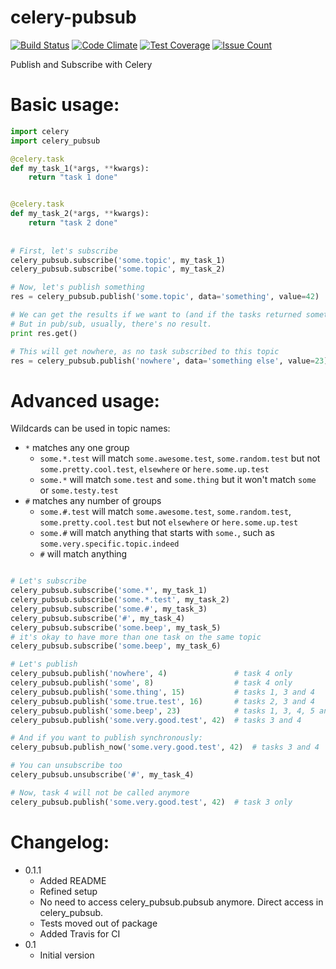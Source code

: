 # celery-pubsub
[![Build Status](https://travis-ci.org/Mulugruntz/celery-pubsub.svg?branch=master)](https://travis-ci.org/Mulugruntz/celery-pubsub) [![Code Climate](https://codeclimate.com/github/Mulugruntz/celery-pubsub/badges/gpa.svg)](https://codeclimate.com/github/Mulugruntz/celery-pubsub) [![Test Coverage](https://codeclimate.com/github/Mulugruntz/celery-pubsub/badges/coverage.svg)](https://codeclimate.com/github/Mulugruntz/celery-pubsub/coverage) [![Issue Count](https://codeclimate.com/github/Mulugruntz/celery-pubsub/badges/issue_count.svg)](https://codeclimate.com/github/Mulugruntz/celery-pubsub)

Publish and Subscribe with Celery

Basic usage:
============

```python
import celery
import celery_pubsub

@celery.task
def my_task_1(*args, **kwargs):
    return "task 1 done"


@celery.task
def my_task_2(*args, **kwargs):
    return "task 2 done"
    
   
# First, let's subscribe
celery_pubsub.subscribe('some.topic', my_task_1)
celery_pubsub.subscribe('some.topic', my_task_2)

# Now, let's publish something
res = celery_pubsub.publish('some.topic', data='something', value=42)

# We can get the results if we want to (and if the tasks returned something)
# But in pub/sub, usually, there's no result.
print res.get()

# This will get nowhere, as no task subscribed to this topic
res = celery_pubsub.publish('nowhere', data='something else', value=23)
```

Advanced usage:
===============

Wildcards can be used in topic names:

 * `*` matches any one group
    * `some.*.test` will match `some.awesome.test`, `some.random.test`
    but not `some.pretty.cool.test`, `elsewhere` or `here.some.up.test`
    * `some.*` will match `some.test` and `some.thing` but it won't
    match `some` or `some.testy.test`
 * `#` matches any number of groups
    * `some.#.test` will match `some.awesome.test`, `some.random.test`,
    `some.pretty.cool.test` but not `elsewhere` or `here.some.up.test`
    * `some.#` will match anything that starts with `some.`, such as
    `some.very.specific.topic.indeed`
    * `#` will match anything
 
 
```python

# Let's subscribe
celery_pubsub.subscribe('some.*', my_task_1)
celery_pubsub.subscribe('some.*.test', my_task_2)
celery_pubsub.subscribe('some.#', my_task_3)
celery_pubsub.subscribe('#', my_task_4)
celery_pubsub.subscribe('some.beep', my_task_5)
# it's okay to have more than one task on the same topic
celery_pubsub.subscribe('some.beep', my_task_6) 

# Let's publish
celery_pubsub.publish('nowhere', 4)               # task 4 only
celery_pubsub.publish('some', 8)                  # task 4 only
celery_pubsub.publish('some.thing', 15)           # tasks 1, 3 and 4
celery_pubsub.publish('some.true.test', 16)       # tasks 2, 3 and 4
celery_pubsub.publish('some.beep', 23)            # tasks 1, 3, 4, 5 and 6
celery_pubsub.publish('some.very.good.test', 42)  # tasks 3 and 4

# And if you want to publish synchronously:
celery_pubsub.publish_now('some.very.good.test', 42)  # tasks 3 and 4

# You can unsubscribe too
celery_pubsub.unsubscribe('#', my_task_4)

# Now, task 4 will not be called anymore
celery_pubsub.publish('some.very.good.test', 42)  # task 3 only

```

Changelog:
==========

* 0.1.1
    * Added README
    * Refined setup
    * No need to access celery_pubsub.pubsub anymore. Direct access in celery_pubsub.
    * Tests moved out of package
    * Added Travis for CI
* 0.1
    * Initial version
